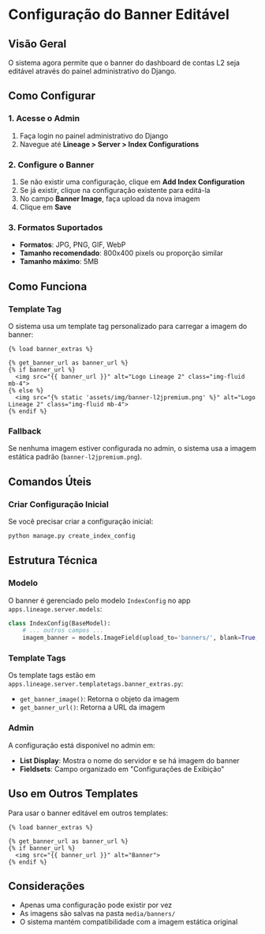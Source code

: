 # Configuração do Banner Editável

## Visão Geral

O sistema agora permite que o banner do dashboard de contas L2 seja editável através do painel administrativo do Django.

## Como Configurar

### 1. Acesse o Admin

1. Faça login no painel administrativo do Django
2. Navegue até **Lineage > Server > Index Configurations**

### 2. Configure o Banner

1. Se não existir uma configuração, clique em **Add Index Configuration**
2. Se já existir, clique na configuração existente para editá-la
3. No campo **Banner Image**, faça upload da nova imagem
4. Clique em **Save**

### 3. Formatos Suportados

- **Formatos**: JPG, PNG, GIF, WebP
- **Tamanho recomendado**: 800x400 pixels ou proporção similar
- **Tamanho máximo**: 5MB

## Como Funciona

### Template Tag

O sistema usa um template tag personalizado para carregar a imagem do banner:

```django
{% load banner_extras %}

{% get_banner_url as banner_url %}
{% if banner_url %}
  <img src="{{ banner_url }}" alt="Logo Lineage 2" class="img-fluid mb-4">
{% else %}
  <img src="{% static 'assets/img/banner-l2jpremium.png' %}" alt="Logo Lineage 2" class="img-fluid mb-4">
{% endif %}
```

### Fallback

Se nenhuma imagem estiver configurada no admin, o sistema usa a imagem estática padrão (`banner-l2jpremium.png`).

## Comandos Úteis

### Criar Configuração Inicial

Se você precisar criar a configuração inicial:

```bash
python manage.py create_index_config
```

## Estrutura Técnica

### Modelo

O banner é gerenciado pelo modelo `IndexConfig` no app `apps.lineage.server.models`:

```python
class IndexConfig(BaseModel):
    # ... outros campos ...
    imagem_banner = models.ImageField(upload_to='banners/', blank=True, null=True, verbose_name=_("Banner Image"))
```

### Template Tags

Os template tags estão em `apps.lineage.server.templatetags.banner_extras.py`:

- `get_banner_image()`: Retorna o objeto da imagem
- `get_banner_url()`: Retorna a URL da imagem

### Admin

A configuração está disponível no admin em:
- **List Display**: Mostra o nome do servidor e se há imagem do banner
- **Fieldsets**: Campo organizado em "Configurações de Exibição"

## Uso em Outros Templates

Para usar o banner editável em outros templates:

```django
{% load banner_extras %}

{% get_banner_url as banner_url %}
{% if banner_url %}
  <img src="{{ banner_url }}" alt="Banner">
{% endif %}
```

## Considerações

- Apenas uma configuração pode existir por vez
- As imagens são salvas na pasta `media/banners/`
- O sistema mantém compatibilidade com a imagem estática original 